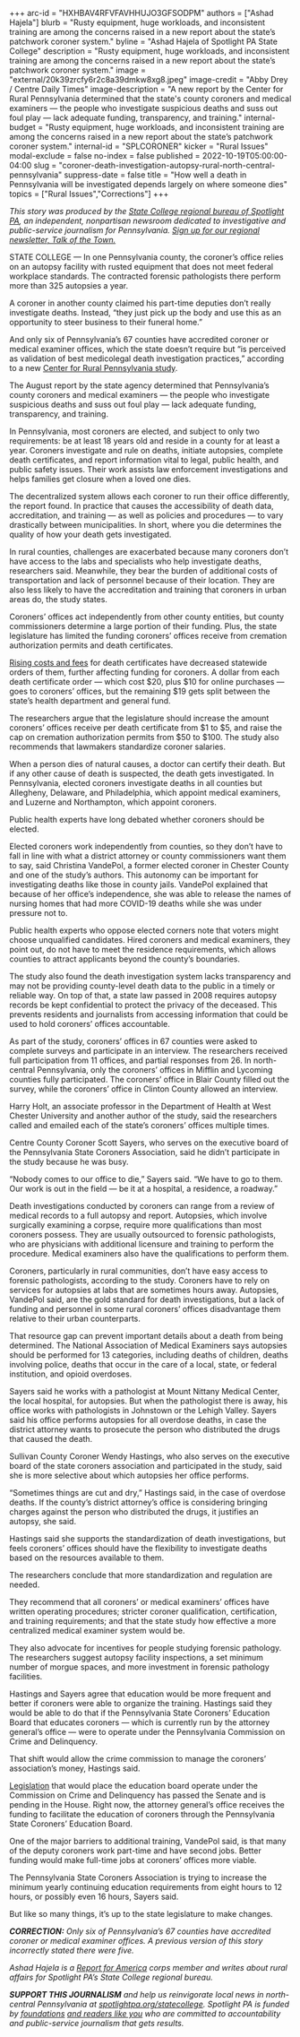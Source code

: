 +++
arc-id = "HXHBAV4RFVFAVHHUJO3GFSODPM"
authors = ["Ashad Hajela"]
blurb = "Rusty equipment, huge workloads, and inconsistent training are among the concerns raised in a new report about the state’s patchwork coroner system."
byline = "Ashad Hajela of Spotlight PA State College"
description = "Rusty equipment, huge workloads, and inconsistent training are among the concerns raised in a new report about the state’s patchwork coroner system."
image = "external/20k39zrcfy6r2c8a39dmkw8xg8.jpeg"
image-credit = "Abby Drey / Centre Daily Times"
image-description = "A new report by the Center for Rural Pennsylvania determined that the state's county coroners and medical examiners — the people who investigate suspicious deaths and suss out foul play — lack adequate funding, transparency, and training."
internal-budget = "Rusty equipment, huge workloads, and inconsistent training are among the concerns raised in a new report about the state’s patchwork coroner system."
internal-id = "SPLCORONER"
kicker = "Rural Issues"
modal-exclude = false
no-index = false
published = 2022-10-19T05:00:00-04:00
slug = "coroner-death-investigation-autopsy-rural-north-central-pennsylvania"
suppress-date = false
title = "How well a death in Pennsylvania will be investigated depends largely on where someone dies"
topics = ["Rural Issues","Corrections"]
+++

<i>This story was produced by the </i><a href="https://www.spotlightpa.org/statecollege"><i>State College regional bureau of Spotlight PA</i></a><i>, an independent, nonpartisan newsroom dedicated to investigative and public-service journalism for Pennsylvania. </i><a href="https://www.spotlightpa.org/newsletters/talkofthetown"><i>Sign up for our regional newsletter, Talk of the Town.</i></a>

STATE COLLEGE — In one Pennsylvania county, the coroner’s office relies on an autopsy facility with rusted equipment that does not meet federal workplace standards. The contracted forensic pathologists there perform more than 325 autopsies a year.

A coroner in another county claimed his part-time deputies don’t really investigate deaths. Instead, “they just pick up the body and use this as an opportunity to steer business to their funeral home.”

And only six of Pennsylvania’s 67 counties have accredited coroner or medical examiner offices, which the state doesn’t require but “is perceived as validation of best medicolegal death investigation practices,” according to a new <a href="https://www.rural.pa.gov/download.cfm?file=Resources/reports/assets/249/Coroner%20Services%20in%20PA%202022.pdf">Center for Rural Pennsylvania study</a>.

The August report by the state agency determined that Pennsylvania’s county coroners and medical examiners — the people who investigate suspicious deaths and suss out foul play — lack adequate funding, transparency, and training.

<script src="https://www.spotlightpa.org/embed.js" async></script><div data-spl-embed-version="1" data-spl-src="https://www.spotlightpa.org/embeds/newsletter/?cta=Sign%20up%20for%20our%20new%20regional%20newsletter%2C%20%3Cb%3ETalk%20of%20the%20Town%3C%2Fb%3E%2C%20and%20get%20all%20the%20news%20and%20notes%20from%20State%20College%20and%20north-central%20PA.&button=Sign%20Up%20Now&preselect=state_college&eyebrow=DON'T%20MISS%20A%20BEAT"></div>

In Pennsylvania, most coroners are elected, and subject to only two requirements: be at least 18 years old and reside in a county for at least a year. Coroners investigate and rule on deaths, initiate autopsies, complete death certificates, and report information vital to legal, public health, and public safety issues. Their work assists law enforcement investigations and helps families get closure when a loved one dies.

The decentralized system allows each coroner to run their office differently, the report found. In practice that causes the accessibility of death data, accreditation, and training — as well as policies and procedures — to vary drastically between municipalities. In short, where you die determines the quality of how your death gets investigated.

In rural counties, challenges are exacerbated because many coroners don’t have access to the labs and specialists who help investigate deaths, researchers said. Meanwhile, they bear the burden of additional costs of transportation and lack of personnel because of their location. They are also less likely to have the accreditation and training that coroners in urban areas do, the study states.

Coroners’ offices act independently from other county entities, but county commissioners determine a large portion of their funding. Plus, the state legislature has limited the funding coroners’ offices receive from cremation authorization permits and death certificates.

<a href="https://www.legis.state.pa.us/cfdocs/legis/li/uconsCheck.cfm?yr=2017&sessInd=0&act=40">Rising costs and fees</a> for death certificates have decreased statewide orders of them, further affecting funding for coroners. A dollar from each death certificate order — which cost $20, plus $10 for online purchases — goes to coroners’ offices, but the remaining $19 gets split between the state’s health department and general fund.

The researchers argue that the legislature should increase the amount coroners’ offices receive per death certificate from $1 to $5, and raise the cap on cremation authorization permits from $50 to $100. The study also recommends that lawmakers standardize coroner salaries.

When a person dies of natural causes, a doctor can certify their death. But if any other cause of death is suspected, the death gets investigated. In Pennsylvania, elected coroners investigate deaths in all counties but Allegheny, Delaware, and Philadelphia, which appoint medical examiners, and Luzerne and Northampton, which appoint coroners.

Public health experts have long debated whether coroners should be elected.

Elected coroners work independently from counties, so they don’t have to fall in line with what a district attorney or county commissioners want them to say, said Christina VandePol, a former elected coroner in Chester County and one of the study’s authors. This autonomy can be important for investigating deaths like those in county jails. VandePol explained that because of her office’s independence, she was able to release the names of nursing homes that had more COVID-19 deaths while she was under pressure not to.

Public health experts who oppose elected corners note that voters might choose unqualified candidates. Hired coroners and medical examiners, they point out, do not have to meet the residence requirements, which allows counties to attract applicants beyond the county’s boundaries.

The study also found the death investigation system lacks transparency and may not be providing county-level death data to the public in a timely or reliable way. On top of that, a state law passed in 2008 requires autopsy records be kept confidential to protect the privacy of the deceased. This prevents residents and journalists from accessing information that could be used to hold coroners’ offices accountable.

As part of the study, coroners’ offices in 67 counties were asked to complete surveys and participate in an interview. The researchers received full participation from 11 offices, and partial responses from 26. In north-central Pennsylvania, only the coroners’ offices in Mifflin and Lycoming counties fully participated. The coroners’ office in Blair County filled out the survey, while the coroners’ office in Clinton County allowed an interview.

Harry Holt, an associate professor in the Department of Health at West Chester University and another author of the study, said the researchers called and emailed each of the state’s coroners’ offices multiple times.

Centre County Coroner Scott Sayers, who serves on the executive board of the Pennsylvania State Coroners Association, said he didn’t participate in the study because he was busy.

“Nobody comes to our office to die,” Sayers said. “We have to go to them. Our work is out in the field — be it at a hospital, a residence, a roadway.”

Death investigations conducted by coroners can range from a review of medical records to a full autopsy and report. Autopsies, which involve surgically examining a corpse, require more qualifications than most coroners possess. They are usually outsourced to forensic pathologists, who are physicians with additional licensure and training to perform the procedure. Medical examiners also have the qualifications to perform them.

Coroners, particularly in rural communities, don’t have easy access to forensic pathologists, according to the study. Coroners have to rely on services for autopsies at labs that are sometimes hours away. Autopsies, VandePol said, are the gold standard for death investigations, but a lack of funding and personnel in some rural coroners’ offices disadvantage them relative to their urban counterparts.

That resource gap can prevent important details about a death from being determined. The National Association of Medical Examiners says autopsies should be performed for 13 categories, including deaths of children, deaths involving police, deaths that occur in the care of a local, state, or federal institution, and opioid overdoses.

Sayers said he works with a pathologist at Mount Nittany Medical Center, the local hospital, for autopsies. But when the pathologist there is away, his office works with pathologists in Johnstown or the Lehigh Valley. Sayers said his office performs autopsies for all overdose deaths, in case the district attorney wants to prosecute the person who distributed the drugs that caused the death.

Sullivan County Coroner Wendy Hastings, who also serves on the executive board of the state coroners association and participated in the study, said she is more selective about which autopsies her office performs.

“Sometimes things are cut and dry,” Hastings said, in the case of overdose deaths. If the county’s district attorney’s office is considering bringing charges against the person who distributed the drugs, it justifies an autopsy, she said.

Hastings said she supports the standardization of death investigations, but feels coroners’ offices should have the flexibility to investigate deaths based on the resources available to them.

The researchers conclude that more standardization and regulation are needed.

They recommend that all coroners’ or medical examiners’ offices have written operating procedures; stricter coroner qualification, certification, and training requirements; and that the state study how effective a more centralized medical examiner system would be.

They also advocate for incentives for people studying forensic pathology. The researchers suggest autopsy facility inspections, a set minimum number of morgue spaces, and more investment in forensic pathology facilities.

<script src="https://www.spotlightpa.org/embed.js" async></script><div data-spl-embed-version="1" data-spl-src="https://www.spotlightpa.org/embeds/donate/"></div>

Hastings and Sayers agree that education would be more frequent and better if coroners were able to organize the training. Hastings said they would be able to do that if the Pennsylvania State Coroners’ Education Board that educates coroners — which is currently run by the attorney general’s office — were to operate under the Pennsylvania Commission on Crime and Delinquency.

That shift would allow the crime commission to manage the coroners’ association’s money, Hastings said.

<a href="https://www.legis.state.pa.us/CFDOCS/Legis/PN/Public/btCheck.cfm?txtType=PDF&sessYr=2021&sessInd=0&billBody=S&billTyp=B&billNbr=1037&pn=1933">Legislation</a> that would place the education board operate under the Commission on Crime and Delinquency has passed the Senate and is pending in the House. Right now, the attorney general’s office receives the funding to facilitate the education of coroners through the Pennsylvania State Coroners’ Education Board.

One of the major barriers to additional training, VandePol said, is that many of the deputy coroners work part-time and have second jobs. Better funding would make full-time jobs at coroners’ offices more viable.

The Pennsylvania State Coroners Association is trying to increase the minimum yearly continuing education requirements from eight hours to 12 hours, or possibly even 16 hours, Sayers said.

But like so many things, it’s up to the state legislature to make changes.

<i><b>CORRECTION:</b></i><i> Only six of Pennsylvania’s 67 counties have accredited coroner or medical examiner offices. A previous version of this story incorrectly stated there were five.</i>

<i>Ashad Hajela is a </i><a href="https://www.reportforamerica.org/"><i>Report for America</i></a><i> corps member and writes about rural affairs for Spotlight PA’s State College regional bureau.</i>

<i><b>SUPPORT THIS JOURNALISM</b></i><i> and help us reinvigorate local news in north-central Pennsylvania at </i><a href="https://spotlightpa.fundjournalism.org/donate?campaign=701Dn000000Ygq1IAC&utm_source=www.spotlightpa.org&utm_medium=statecollege:section&utm_campaign=statecollege:main"><i>spotlightpa.org/statecollege</i></a><i>. Spotlight PA is funded by </i><a href="https://www.spotlightpa.org/support"><i>foundations</i></a><i> </i><a href="https://www.spotlightpa.org/support"><i>and readers like you</i></a><i> who are committed to accountability and public-service journalism that gets results.</i>
